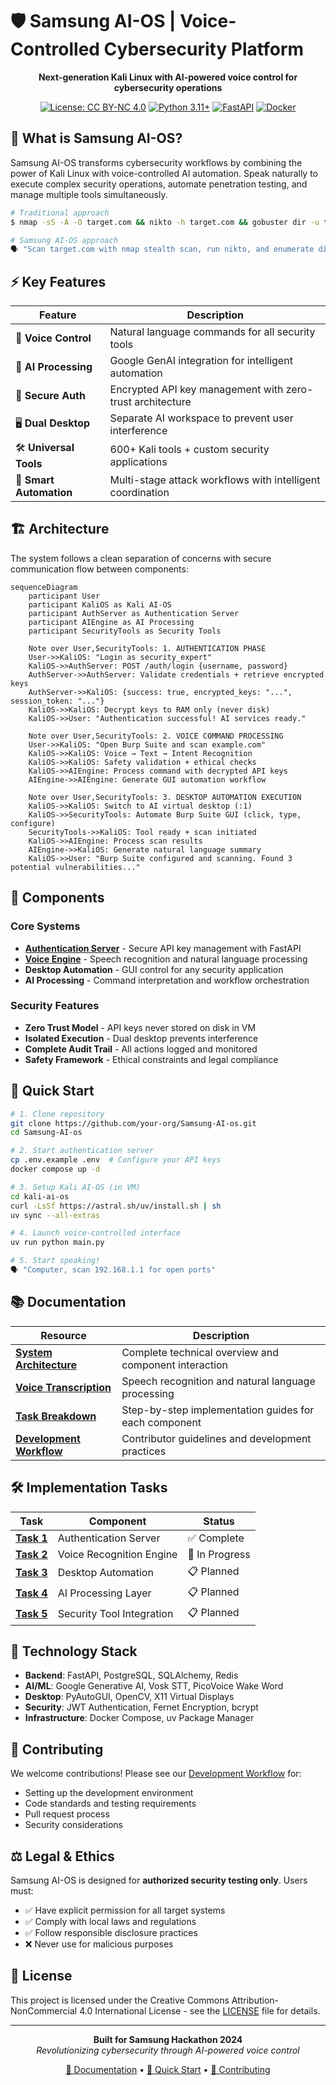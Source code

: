 # 🛡️ Samsung AI-OS | Voice-Controlled Cybersecurity Platform

<div align="center">

**Next-generation Kali Linux with AI-powered voice control for cybersecurity operations**

[![License: CC BY-NC 4.0](https://img.shields.io/badge/License-CC%20BY--NC%204.0-lightgrey.svg)](LICENSE)
[![Python 3.11+](https://img.shields.io/badge/python-3.11+-blue.svg)](https://python.org/downloads/)
[![FastAPI](https://img.shields.io/badge/FastAPI-0.104+-00a393.svg)](https://fastapi.tiangolo.com/)
[![Docker](https://img.shields.io/badge/docker-%230db7ed.svg?&logo=docker&logoColor=white)](https://docker.com/)

</div>

## 🚀 What is Samsung AI-OS?

Samsung AI-OS transforms cybersecurity workflows by combining the power of Kali Linux with voice-controlled AI automation. Speak naturally to execute complex security operations, automate penetration testing, and manage multiple tools simultaneously.

```bash
# Traditional approach
$ nmap -sS -A -O target.com && nikto -h target.com && gobuster dir -u target.com

# Samsung AI-OS approach  
🗣️ "Scan target.com with nmap stealth scan, run nikto, and enumerate directories"
```

## ⚡ Key Features

| Feature | Description |
|---------|-------------|
| 🎤 **Voice Control** | Natural language commands for all security tools |
| 🧠 **AI Processing** | Google GenAI integration for intelligent automation |
| 🔐 **Secure Auth** | Encrypted API key management with zero-trust architecture |
| 🖥️ **Dual Desktop** | Separate AI workspace to prevent user interference |
| 🛠️ **Universal Tools** | 600+ Kali tools + custom security applications |
| 🎯 **Smart Automation** | Multi-stage attack workflows with intelligent coordination |

## 🏗️ Architecture

The system follows a clean separation of concerns with secure communication flow between components:

```mermaid
sequenceDiagram
    participant User
    participant KaliOS as Kali AI-OS
    participant AuthServer as Authentication Server
    participant AIEngine as AI Processing
    participant SecurityTools as Security Tools

    Note over User,SecurityTools: 1. AUTHENTICATION PHASE
    User->>KaliOS: "Login as security_expert"
    KaliOS->>AuthServer: POST /auth/login {username, password}
    AuthServer->>AuthServer: Validate credentials + retrieve encrypted keys
    AuthServer->>KaliOS: {success: true, encrypted_keys: "...", session_token: "..."}
    KaliOS->>KaliOS: Decrypt keys to RAM only (never disk)
    KaliOS->>User: "Authentication successful! AI services ready."

    Note over User,SecurityTools: 2. VOICE COMMAND PROCESSING
    User->>KaliOS: "Open Burp Suite and scan example.com"
    KaliOS->>KaliOS: Voice → Text → Intent Recognition
    KaliOS->>KaliOS: Safety validation + ethical checks
    KaliOS->>AIEngine: Process command with decrypted API keys
    AIEngine->>AIEngine: Generate GUI automation workflow

    Note over User,SecurityTools: 3. DESKTOP AUTOMATION EXECUTION
    KaliOS->>KaliOS: Switch to AI virtual desktop (:1)
    KaliOS->>SecurityTools: Automate Burp Suite GUI (click, type, configure)
    SecurityTools->>KaliOS: Tool ready + scan initiated
    KaliOS->>AIEngine: Process scan results
    AIEngine->>KaliOS: Generate natural language summary
    KaliOS->>User: "Burp Suite configured and scanning. Found 3 potential vulnerabilities..."
```

## 🎯 Components

### Core Systems
- **[Authentication Server](auth-server/)** - Secure API key management with FastAPI
- **[Voice Engine](kali-ai-os/)** - Speech recognition and natural language processing
- **Desktop Automation** - GUI control for any security application
- **AI Processing** - Command interpretation and workflow orchestration

### Security Features  
- **Zero Trust Model** - API keys never stored on disk in VM
- **Isolated Execution** - Dual desktop prevents interference
- **Complete Audit Trail** - All actions logged and monitored
- **Safety Framework** - Ethical constraints and legal compliance

## 🚀 Quick Start

```bash
# 1. Clone repository
git clone https://github.com/your-org/Samsung-AI-os.git
cd Samsung-AI-os

# 2. Start authentication server
cp .env.example .env  # Configure your API keys
docker compose up -d

# 3. Setup Kali AI-OS (in VM)
cd kali-ai-os
curl -LsSf https://astral.sh/uv/install.sh | sh
uv sync --all-extras

# 4. Launch voice-controlled interface
uv run python main.py

# 5. Start speaking!
🗣️ "Computer, scan 192.168.1.1 for open ports"
```

## 📚 Documentation

| Resource | Description |
|----------|-------------|
| **[System Architecture](docs/system_architecture.md)** | Complete technical overview and component interaction |
| **[Voice Transcription](docs/voice_transcription.md)** | Speech recognition and natural language processing |
| **[Task Breakdown](tasks/)** | Step-by-step implementation guides for each component |
| **[Development Workflow](DEVELOPMENT_WORKFLOW.md)** | Contributor guidelines and development practices |

## 🛠️ Implementation Tasks

| Task | Component | Status |
|------|-----------|--------|
| **[Task 1](tasks/task1_auth_server.md)** | Authentication Server | ✅ Complete |
| **[Task 2](tasks/task2_voice_engine.md)** | Voice Recognition Engine | 🔄 In Progress |
| **[Task 3](tasks/task3_desktop_automation.md)** | Desktop Automation | 📋 Planned |
| **[Task 4](tasks/task4_ai_processing.md)** | AI Processing Layer | 📋 Planned |
| **[Task 5](tasks/task5_security_tools.md)** | Security Tool Integration | 📋 Planned |

## 🔧 Technology Stack

- **Backend**: FastAPI, PostgreSQL, SQLAlchemy, Redis
- **AI/ML**: Google Generative AI, Vosk STT, PicoVoice Wake Word
- **Desktop**: PyAutoGUI, OpenCV, X11 Virtual Displays  
- **Security**: JWT Authentication, Fernet Encryption, bcrypt
- **Infrastructure**: Docker Compose, uv Package Manager

## 🤝 Contributing

We welcome contributions! Please see our [Development Workflow](DEVELOPMENT_WORKFLOW.md) for:
- Setting up the development environment
- Code standards and testing requirements  
- Pull request process
- Security considerations

## ⚖️ Legal & Ethics

Samsung AI-OS is designed for **authorized security testing only**. Users must:
- ✅ Have explicit permission for all target systems
- ✅ Comply with local laws and regulations
- ✅ Follow responsible disclosure practices
- ❌ Never use for malicious purposes

## 📄 License

This project is licensed under the Creative Commons Attribution-NonCommercial 4.0 International License - see the [LICENSE](LICENSE) file for details.

---

<div align="center">

**Built for Samsung Hackathon 2024**  
*Revolutionizing cybersecurity through AI-powered voice control*

[🔗 Documentation](docs/) • [🚀 Quick Start](#quick-start) • [🤝 Contributing](DEVELOPMENT_WORKFLOW.md)

</div>